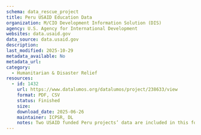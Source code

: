 ```yaml
---
schema: data_rescue_project 
title: Peru USAID Education Data
organization: M/CIO Development Information Solution (DIS)
agency: U.S. Agency for International Development
websites: data.usaid.gov
data_source: data.usaid.gov
description: 
last_modified: 2025-10-29
metadata_available: No
metadata_url: 
category:
  - Humanitarian & Disaster Relief 
resources:
  - id: 1432
    url: https://www.datalumos.org/datalumos/project/238633/view
    format: PDF, CSV
    status: Finished
    size: 
    download_date: 2025-06-26
    maintainer: ICPSR, DL
    notes: Two USAID funded Peru projects’ data are included in this folder, covering the period from 2010 to 2016. The projects are 1) Amazonía Lee (Amazon Reads), 2) Leer Juntos, Aprender Juntos. Across the projects, the folder contains the following files and numbers of each codebooks (25), consent (11), data files (44), instruments (13), reports (0).
---
```

